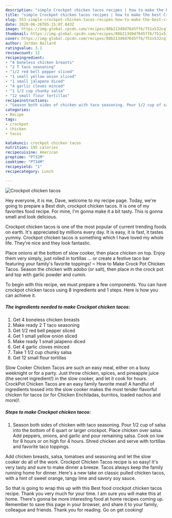 ```yaml
---
description: "simple Crockpot chicken tacos recipes | how to make the best Crockpot chicken tacos"
title: "simple Crockpot chicken tacos recipes | how to make the best Crockpot chicken tacos"
slug: 553-simple-crockpot-chicken-tacos-recipes-how-to-make-the-best-crockpot-chicken-tacos
date: 2020-06-26T05:15:07.043Z
image: https://img-global.cpcdn.com/recipes/88b213d9d7645ff6/751x532cq70/crockpot-chicken-tacos-recipe-main-photo.jpg
thumbnail: https://img-global.cpcdn.com/recipes/88b213d9d7645ff6/751x532cq70/crockpot-chicken-tacos-recipe-main-photo.jpg
cover: https://img-global.cpcdn.com/recipes/88b213d9d7645ff6/751x532cq70/crockpot-chicken-tacos-recipe-main-photo.jpg
author: Jordan Ballard
ratingvalue: 3.1
reviewcount: 12
recipeingredient:
- "4 boneless chicken breasts"
- "2 T taco seasoning"
- "1/2 red bell pepper sliced"
- "1 small yellow onion sliced"
- "1 small jalapeno diced"
- "4 garlic cloves minced"
- "1 1/2 cup chunky salsa"
- "12 small flour tortillas"
recipeinstructions:
- "Season both sides of chicken with taco seasoning. Pour 1/2 cup of salsa into the bottom of 6 quart or larger crockpot. Place chicken over salsa. Add peppers, onions, and garlic and pour remaining salsa. Cook on low for 8 hours or on high for 4 hours. Shred chicken and serve with tortillas and favorite taco toppings."
categories:
- Recipe
tags:
- crockpot
- chicken
- tacos

katakunci: crockpot chicken tacos 
nutrition: 195 calories
recipecuisine: American
preptime: "PT32M"
cooktime: "PT34M"
recipeyield: "1"
recipecategory: Lunch

---
```



![Crockpot chicken tacos](https://img-global.cpcdn.com/recipes/88b213d9d7645ff6/751x532cq70/crockpot-chicken-tacos-recipe-main-photo.jpg)

Hey everyone, it is me, Dave, welcome to my recipe page. Today, we're going to prepare a Best dish, crockpot chicken tacos. It is one of my favorites food recipe. For mine, I'm gonna make it a bit tasty. This is gonna smell and look delicious.

Crockpot chicken tacos is one of the most popular of current trending foods on earth. It's appreciated by millions every day. It is easy, it is fast, it tastes yummy. Crockpot chicken tacos is something which I have loved my whole life. They're nice and they look fantastic.

Place onions at the bottom of slow cooker, then place chicken on top. Enjoy them very simply, just rolled in tortillas … or create a festive taco bar featuring your family&#39;s favorite toppings! ~ How to Make Crock Pot Chicken Tacos. Season the chicken with adobo (or salt), then place in the crock pot and top with garlic powder and cumin.


To begin with this recipe, we must prepare a few components. You can have crockpot chicken tacos using 8 ingredients and 1 steps. Here is how you can achieve it.

<!--inarticleads1-->

##### The ingredients needed to make Crockpot chicken tacos:

1. Get 4 boneless chicken breasts
1. Make ready 2 T taco seasoning
1. Get 1/2 red bell pepper sliced
1. Get 1 small yellow onion sliced
1. Make ready 1 small jalapeno diced
1. Get 4 garlic cloves minced
1. Take 1 1/2 cup chunky salsa
1. Get 12 small flour tortillas


Slow Cooker Chicken Tacos are such an easy meal, either on a busy weeknight or for a party. Just throw chicken, spices, and pineapple juice (the secret ingredient!) in the slow cooker, and let it cook for hours. CrockPot Chicken Tacos are an easy family favorite meal! A handful of ingredients tossed into the slow cooker makes the most tender flavorful chicken for tacos (or for Chicken Enchiladas, burritos, loaded nachos and more)!. 

<!--inarticleads2-->

##### Steps to make Crockpot chicken tacos:

1. Season both sides of chicken with taco seasoning. Pour 1/2 cup of salsa into the bottom of 6 quart or larger crockpot. Place chicken over salsa. Add peppers, onions, and garlic and pour remaining salsa. Cook on low for 8 hours or on high for 4 hours. Shred chicken and serve with tortillas and favorite taco toppings.


Add chicken breasts, salsa, tomatoes and seasoning and let the slow cooker do all of the work. Crockpot Chicken Tacos recipe is so easy! It&#39;s very tasty and sure to make dinner a breeze. Tacos always keep the family running home for dinner. Here&#39;s a new take on classic pulled chicken tacos, with a hint of sweet orange, tangy lime and savory soy sauce. 

So that is going to wrap this up with this Best food crockpot chicken tacos recipe. Thank you very much for your time. I am sure you will make this at home. There's gonna be more interesting food at home recipes coming up. Remember to save this page in your browser, and share it to your family, colleague and friends. Thank you for reading. Go on get cooking!

